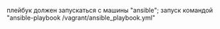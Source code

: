 плейбук должен запускаться с машины "ansible";
запуск командой "ansible-playbook /vagrant/ansible_playbook.yml"
